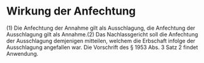 # Wirkung der Anfechtung

(1) Die Anfechtung der Annahme gilt als Ausschlagung, die Anfechtung der Ausschlagung gilt als Annahme.(2) Das Nachlassgericht soll die Anfechtung der Ausschlagung demjenigen mitteilen, welchem die Erbschaft infolge der Ausschlagung angefallen war. Die Vorschrift des § 1953 Abs. 3 Satz 2 findet Anwendung. 

